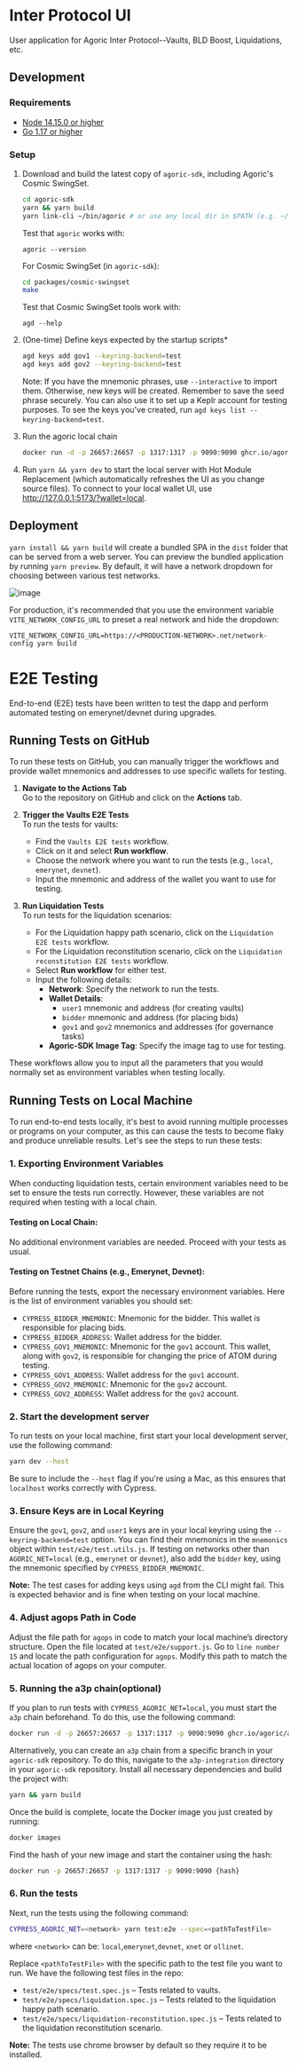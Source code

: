 # Inter Protocol UI

User application for Agoric Inter Protocol--Vaults, BLD Boost, Liquidations, etc.

## Development

### Requirements

- [Node 14.15.0 or higher](https://docs.agoric.com/guides/getting-started/)
- [Go 1.17 or higher](https://github.com/Agoric/agoric-sdk/tree/master/packages/cosmic-swingset#build-from-source)

### Setup

1. Download and build the latest copy of `agoric-sdk`, including Agoric's Cosmic SwingSet.

   ```sh
   cd agoric-sdk
   yarn && yarn build
   yarn link-cli ~/bin/agoric # or use any local dir in $PATH (e.g. ~/.local/bin/agoric)
   ```

   Test that `agoric` works with:

   `agoric --version`

   For Cosmic SwingSet (in `agoric-sdk`):

   ```sh
   cd packages/cosmic-swingset
   make
   ```

   Test that Cosmic SwingSet tools work with:

   `agd --help`

2. (One-time) Define keys expected by the startup scripts\*

   ```sh
   agd keys add gov1 --keyring-backend=test
   agd keys add gov2 --keyring-backend=test
   ```

   Note: If you have the mnemonic phrases, use `--interactive` to import them. Otherwise, new keys will be created. Remember to save the seed phrase securely. You can also use it to set up a Keplr account for testing purposes. To see the keys you've created, run `agd keys list --keyring-backend=test`.

3. Run the agoric local chain

   ```sh
   docker run -d -p 26657:26657 -p 1317:1317 -p 9090:9090 ghcr.io/agoric/agoric-3-proposals:main
   ```

4. Run `yarn && yarn dev` to start the local server with Hot Module Replacement (which automatically refreshes the UI as you change source files). To connect to your local wallet UI, use http://127.0.0.1:5173/?wallet=local.

## Deployment

`yarn install && yarn build` will create a bundled SPA in the `dist` folder that can be served from a web server.
You can preview the bundled application by running `yarn preview`.
By default, it will have a network dropdown for choosing between various test networks.

![image](https://user-images.githubusercontent.com/8848650/218278636-d9049a84-d14e-4668-8a13-97754313bde1.png)

For production, it's
recommended that you use the environment variable `VITE_NETWORK_CONFIG_URL` to preset a real network and hide the dropdown:

```
VITE_NETWORK_CONFIG_URL=https://<PRODUCTION-NETWORK>.net/network-config yarn build
```

# E2E Testing

End-to-end (E2E) tests have been written to test the dapp and perform automated testing on emerynet/devnet during upgrades.

## Running Tests on GitHub

To run these tests on GitHub, you can manually trigger the workflows and provide wallet mnemonics and addresses to use specific wallets for testing.

1. **Navigate to the Actions Tab**  
   Go to the repository on GitHub and click on the **Actions** tab.

2. **Trigger the Vaults E2E Tests**  
   To run the tests for vaults:

   - Find the `Vaults E2E tests` workflow.
   - Click on it and select **Run workflow**.
   - Choose the network where you want to run the tests (e.g., `local`, `emerynet`, `devnet`).
   - Input the mnemonic and address of the wallet you want to use for testing.

3. **Run Liquidation Tests**  
   To run tests for the liquidation scenarios:
   - For the Liquidation happy path scenario, click on the `Liquidation E2E tests` workflow.
   - For the Liquidation reconstitution scenario, click on the `Liquidation reconstitution E2E tests` workflow.
   - Select **Run workflow** for either test.
   - Input the following details:
     - **Network**: Specify the network to run the tests.
     - **Wallet Details**:
       - `user1` mnemonic and address (for creating vaults)
       - `bidder` mnemonic and address (for placing bids)
       - `gov1` and `gov2` mnemonics and addresses (for governance tasks)
     - **Agoric-SDK Image Tag**: Specify the image tag to use for testing.

These workflows allow you to input all the parameters that you would normally set as environment variables when testing locally.

## Running Tests on Local Machine

To run end-to-end tests locally, it's best to avoid running multiple processes or programs on your computer, as this can cause the tests to become flaky and produce unreliable results. Let's see the steps to run these tests:

### 1. Exporting Environment Variables

When conducting liquidation tests, certain environment variables need to be set to ensure the tests run correctly. However, these variables are not required when testing with a local chain.

#### Testing on Local Chain:

No additional environment variables are needed. Proceed with your tests as usual.

#### Testing on Testnet Chains (e.g., Emerynet, Devnet):

Before running the tests, export the necessary environment variables. Here is the list of environment variables you should set:

- `CYPRESS_BIDDER_MNEMONIC`: Mnemonic for the bidder. This wallet is responsible for placing bids.
- `CYPRESS_BIDDER_ADDRESS`: Wallet address for the bidder.
- `CYPRESS_GOV1_MNEMONIC`: Mnemonic for the `gov1` account. This wallet, along with `gov2`, is responsible for changing the price of ATOM during testing.
- `CYPRESS_GOV1_ADDRESS`: Wallet address for the `gov1` account.
- `CYPRESS_GOV2_MNEMONIC`: Mnemonic for the `gov2` account.
- `CYPRESS_GOV2_ADDRESS`: Wallet address for the `gov2` account.

### 2. Start the development server

To run tests on your local machine, first start your local development server, use the following command:

```bash
yarn dev --host
```

Be sure to include the `--host` flag if you're using a Mac, as this ensures that `localhost` works correctly with Cypress.

### 3. Ensure Keys are in Local Keyring

Ensure the `gov1`, `gov2`, and `user1` keys are in your local keyring using the `--keyring-backend=test` option. You can find their mnemonics in the `mnemonics` object within `test/e2e/test.utils.js`. If testing on networks other than `AGORIC_NET=local` (e.g., `emerynet` or `devnet`), also add the `bidder` key, using the mnemonic specified by `CYPRESS_BIDDER_MNEMONIC`.

**Note:** The test cases for adding keys using `agd` from the CLI might fail. This is expected behavior and is fine when testing on your local machine.

### 4. Adjust agops Path in Code

Adjust the file path for `agops` in code to match your local machine’s directory structure. Open the file located at `test/e2e/support.js`. Go to `line number 15` and locate the path configuration for `agops`. Modify this path to match the actual location of agops on your computer.

### 5. Running the a3p chain(optional)

If you plan to run tests with `CYPRESS_AGORIC_NET=local`, you must start the `a3p` chain beforehand. To do this, use the following command:

```bash
docker run -d -p 26657:26657 -p 1317:1317 -p 9090:9090 ghcr.io/agoric/agoric-3-proposals:latest
```

Alternatively, you can create an `a3p` chain from a specific branch in your `agoric-sdk` repository. To do this, navigate to the `a3p-integration` directory in your `agoric-sdk` repository. Install all necessary dependencies and build the project with:

```bash
yarn && yarn build
```

Once the build is complete, locate the Docker image you just created by running:

```bash
docker images
```

Find the hash of your new image and start the container using the hash:

```bash
docker run -p 26657:26657 -p 1317:1317 -p 9090:9090 {hash}
```

### 6. Run the tests

Next, run the tests using the following command:

```bash
CYPRESS_AGORIC_NET=<network> yarn test:e2e --spec=<pathToTestFile>
```

where `<network>` can be: `local`,`emerynet`,`devnet`, `xnet` or `ollinet`.

Replace `<pathToTestFile>` with the specific path to the test file you want to run. We have the following test files in the repo:

- `test/e2e/specs/test.spec.js` – Tests related to vaults.
- `test/e2e/specs/liquidation.spec.js` – Tests related to the liquidation happy path scenario.
- `test/e2e/specs/liquidation-reconstitution.spec.js` – Tests related to the liquidation reconstitution scenario.

**Note:** The tests use chrome browser by default so they require it to be installed.
